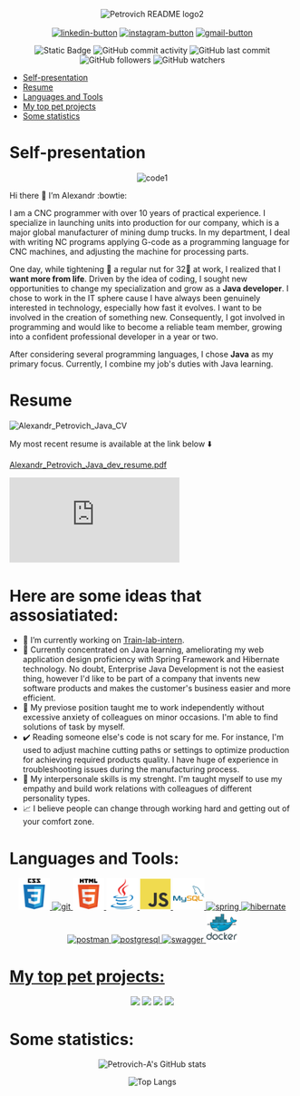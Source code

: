 <div align="center">

![Petrovich README logo2](https://github.com/Petrovich-A/Petrovich-A/assets/75426047/b4d88ae9-46a0-4b58-9e94-4c28ec6612d3)

<p>
<a href="https://www.linkedin.com/in/alexandr-petrovich/" target="_blank">
<img align="center" src="https://img.icons8.com/?size=100&id=118979&format=png&color=000000" alt="linkedin-button" /></a>
  
<a href="https://www.instagram.com/john_.shade/" target="_blank">
<img align="center" src="https://img.icons8.com/?size=100&id=119026&format=png&color=000000" alt="instagram-button" height="60" /></a>

<a href="https://www.gmail.com" target="_blank">
<img align="center" src="https://cdn-icons-png.flaticon.com/512/5968/5968534.png" alt="gmail-button" height="60" width="60" /></a>
</p>

<!-- Badges -->
<p>
<img alt="Static Badge" src="https://img.shields.io/badge/awesome-blue?style=flat&logo=awesomelists&logoColor=black&labelColor=white">
<img alt="GitHub commit activity" src="https://img.shields.io/github/commit-activity/m/Petrovich-A/Petrovich-A">
<img alt="GitHub last commit" src="https://img.shields.io/github/last-commit/Petrovich-A/Petrovich-A">
<img alt="GitHub followers" src="https://img.shields.io/github/followers/Petrovich-A">
<img alt="GitHub watchers" src="https://img.shields.io/github/watchers/Petrovich-A/Petrovich-A">
  
</p>
  
</div>

* [Self-presentation](#presentation)
* [Resume](#resume)
* [Languages and Tools](#stack)
* [My top pet projects](#projects)
* [Some statistics](#statistics)

# Self-presentation                
<a name="presentation"></a>  

<div align="center">

![code1](https://github.com/Petrovich-A/Petrovich-A/assets/75426047/365cefc9-f43e-421f-af51-06250f6c8ca1)


</div>

Hi there 👋 I’m Alexandr :bowtie:

I am a CNC programmer with over 10 years of practical experience. I specialize in launching units into production for our company, which is a major global manufacturer of mining dump trucks. In my department, I deal with writing NC programs applying G-code as a programming language for CNC machines, and adjusting the machine for processing parts.

One day, while tightening 🔧 a regular nut for 32🔩 at work, I realized that I **want more from life**. Driven by the idea of coding, I sought new opportunities to change my specialization and grow as a **Java developer**. I chose to work in the IT sphere cause I have always been genuinely interested in technology, especially how fast it evolves. I want to be involved in the creation of something new. Consequently, I got involved in programming and would like to become a reliable team member, growing into a confident professional developer in a year or two.

After considering several programming languages, I chose **Java** as my primary focus. Currently, I combine my job's duties with Java learning.

# Resume                
<a name="resume"></a>

![Alexandr_Petrovich_Java_CV](https://github.com/Petrovich-A/Petrovich-A/assets/75426047/ac12ff99-68bf-4f64-a31e-e295d53ee119)

My most recent resume is available at the link below :arrow_down:

[Alexandr_Petrovich_Java_dev_resume.pdf](https://drive.google.com/file/d/1-N0NiznFgw6ZMHp4P8JGOwifWuWiM2-J/view?usp=sharing.)

<object data="https://github.com/Petrovich-A/Petrovich-A/blob/master/Alexandr_Petrovich_Java_dev_CV.pdf" type="application/pdf" width="700px" height="700px">
    <embed src="https://github.com/Petrovich-A/Petrovich-A/blob/master/Alexandr_Petrovich_Java_dev_CV.pdf">
    </embed>
</object>

# Here are some ideas that assosiatiated:

- 🔭 I’m currently working on [Train-lab-intern](https://github.com/Train-lab-intern/backend_dev).
- 🌱 Currently concentrated on Java learning, ameliorating my web application design proficiency with Spring Framework and Hibernate technology. No doubt, Enterprise Java Development is not the easiest thing, however I'd like to be part of a company that invents new software products and makes the customer's business easier and more efficient.
- :construction_worker: My previose position taught me to work independently without excessive anxiety of colleagues on minor occasions. I'm able to  find solutions of task by myself.
- :heavy_check_mark: Reading someone else's code is not scary for me. For instance, I'm used to adjust machine cutting paths or settings to optimize production for achieving required products quality. I have huge of experience in troubleshooting issues during the manufacturing process.
- :muscle: My interpersonale skills is my strenght. I'm taught myself to use my empathy and build work relations with colleagues of different personality types.
- :chart_with_upwards_trend: I believe people can change through working hard and getting out of your comfort zone.

# Languages and Tools:
<a name="stack"></a>  

<div align="center">
<p>
<a href="https://www.w3schools.com/css/" target="_blank" rel="noreferrer">
<img src="https://raw.githubusercontent.com/devicons/devicon/master/icons/css3/css3-original-wordmark.svg" alt="css3" width="55" height="55"/> </a>
<a href="https://git-scm.com/" target="_blank" rel="noreferrer">
<img src="https://www.vectorlogo.zone/logos/git-scm/git-scm-icon.svg" alt="git" width="55" height="55"/> </a>
<a href="https://www.w3.org/html/" target="_blank" rel="noreferrer">
<img src="https://raw.githubusercontent.com/devicons/devicon/master/icons/html5/html5-original-wordmark.svg" alt="html5" width="55" height="55"/> </a>
<a href="https://www.java.com" target="_blank" rel="noreferrer">
<img src="https://raw.githubusercontent.com/devicons/devicon/master/icons/java/java-original.svg" alt="java" width="55" height="55"/> </a>
<a href="https://developer.mozilla.org/en-US/docs/Web/JavaScript" target="_blank" rel="noreferrer">
<img src="https://raw.githubusercontent.com/devicons/devicon/master/icons/javascript/javascript-original.svg" alt="javascript" width="55" height="55"/>
</a> <a href="https://www.mysql.com/" target="_blank" rel="noreferrer">
<img src="https://raw.githubusercontent.com/devicons/devicon/master/icons/mysql/mysql-original-wordmark.svg" alt="mysql" width="55" height="55"/>
</a> <a href="https://spring.io/" target="_blank" rel="noreferrer">
<img src="https://www.vectorlogo.zone/logos/springio/springio-icon.svg" alt="spring" width="55" height="55"/> </a>
</a> <a href="https://hibernate.org/" target="_blank" rel="noreferrer">
<img src="https://cdn.svgporn.com/logos/hibernate.svg" alt="hibernate" width="55" height="55"/> </a>
</a> <a href="https://www.postman.com" target="_blank" rel="noreferrer">
<img src="https://www.vectorlogo.zone/logos/getpostman/getpostman-icon.svg" alt="postman" width="55" height="55"/> </a>
</a> <a href="https://www.postgresql.org/" target="_blank" rel="noreferrer">
<img src="https://www.vectorlogo.zone/logos/postgresql/postgresql-icon.svg" alt="postgresql" width="55" height="55"/> </a>
</a> <a href="https://swagger.io" target="_blank" rel="noreferrer">
<img src="https://upload.wikimedia.org/wikipedia/commons/a/ab/Swagger-logo.png" alt="swagger" width="55" height="55"/> </a>
</a> <a href="https://www.docker.com/" target="_blank" rel="noreferrer">
<img src="https://raw.githubusercontent.com/devicons/devicon/master/icons/docker/docker-original-wordmark.svg" alt="docker" width="55" height="55"/>
</p>
</div>

# My top pet projects:
<a name="projects"></a>  

<div align="center">
  <a href="https://github.com/Petrovich-A/Reminder"><img src="https://gh-card.dev/repos/Petrovich-A/Reminder.svg"></a> 
  <a href="https://github.com/Petrovich-A/Measuring-Tool"><img src="https://gh-card.dev/repos/Petrovich-A/Measuring-Tool.svg"></a> 
  <a href="https://github.com/Petrovich-A/E-shop"><img src="https://gh-card.dev/repos/Petrovich-A/E-shop.svg"></a>  
  <a href="https://github.com/Petrovich-A/CNC-programs-storage"><img src="https://gh-card.dev/repos/Petrovich-A/CNC-programs-storage.svg"></a>
</div>

# Some statistics:
<a name="statistics"></a>  

<div align="center">

![Petrovich-A's GitHub stats](https://github-readme-stats.vercel.app/api?username=Petrovich-A&bg_color=#2a446b&title_color=fff&text_color=fff&show_icons=true)
  
![Top Langs](https://github-readme-stats.vercel.app/api/top-langs/?username=Petrovich-A&layout=compact&theme=gruvbox_light)
  
</div>
